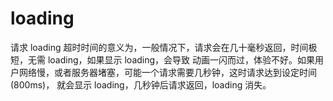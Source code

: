 # loading

请求 loading 超时时间的意义为，一般情况下，请求会在几十毫秒返回，时间极短，无需 loading，如果显示 loading，会导致 动画一闪而过，体验不好。如果用户网络慢，或者服务器堵塞，可能一个请求需要几秒钟，这时请求达到设定时间(800ms)， 就会显示 loading，几秒钟后请求返回，loading 消失。
